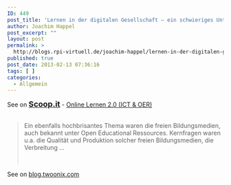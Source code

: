 ```yaml
---
ID: 449
post_title: 'Lernen in der digitalen Gesellschaft – ein schwieriges Unterfangen &#8230;'
author: Joachim Happel
post_excerpt: ""
layout: post
permalink: >
  http://blogs.rpi-virtuell.de/joachim-happel/lernen-in-der-digitalen-gesellschaft-ein-schwieriges-unterfangen/
published: true
post_date: 2013-02-13 07:36:16
tags: [ ]
categories:
  - Allgemein
---
```

<p>
	See on <a href="http://www.scoop.it/t/online-lernen-2-0/p/3996766330/lernen-in-der-digitalen-gesellschaft-ein-schwieriges-unterfangen" style="font-weight: bold;font-size: 18px">Scoop.it</a> - <a href="http://www.scoop.it/t/online-lernen-2-0">Online Lernen 2.0 (ICT &amp; OER)</a><br />
	&nbsp;
</p>

<blockquote>
	Ein ebenfalls hochbrisantes Thema waren die freien Bildungsmedien, auch bekannt unter Open Educational Ressources. Kernfragen waren u.a. die Qualit&auml;t und Produktion solcher freien Bildungsmedien, die Verbreitung ...
	<p>
		&nbsp;
	</p>
</blockquote>

<p>
	See on <a href="http://blog.twoonix.com/2013/02/lernen-der-digitalen-gesellschaft-ein-schwieriges-unterfangen/">blog.twoonix.com</a>
</p>